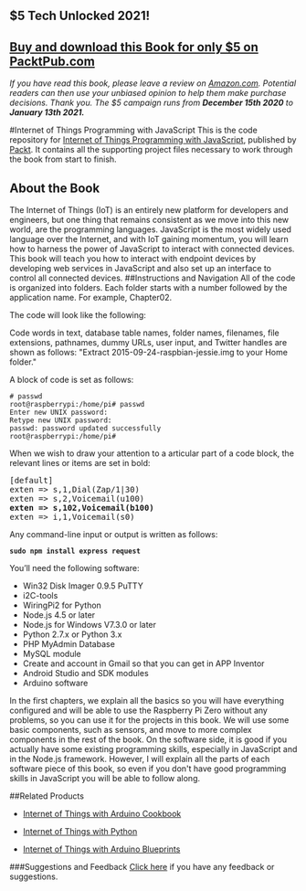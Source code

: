 ## $5 Tech Unlocked 2021!
[Buy and download this Book for only $5 on PacktPub.com](https://www.packtpub.com/product/internet-of-things-programming-with-javascript/9781785888564)
-----
*If you have read this book, please leave a review on [Amazon.com](https://www.amazon.com/gp/product/1785888560).     Potential readers can then use your unbiased opinion to help them make purchase decisions. Thank you. The $5 campaign         runs from __December 15th 2020__ to __January 13th 2021.__*

#Internet of Things Programming with JavaScript
This is the code repository for [Internet of Things Programming with JavaScript](https://www.packtpub.com/web-development/internet-things-programming-javascript?utm_source=github&utm_medium=repository&utm_campaign=9781785888564), published by [Packt](https://www.packtpub.com/?utm_source=github). It contains all the supporting project files necessary to work through the book from start to finish.
## About the Book
The Internet of Things (IoT) is an entirely new platform for developers and engineers, but one thing that remains consistent as we move into this new world, are the programming languages. JavaScript is the most widely used language over the Internet, and with IoT gaining momentum, you will learn how to harness the power of JavaScript to interact with connected devices. This book will teach you how to interact with endpoint devices by developing web services in JavaScript and also set up an interface to control all connected devices.
##Instructions and Navigation
All of the code is organized into folders. Each folder starts with a number followed by the application name. For example, Chapter02.



The code will look like the following:

Code words in text, database table names, folder names, filenames, file extensions, pathnames, dummy URLs, user input, and Twitter handles are shown as follows: "Extract 2015-09-24-raspbian-jessie.img to your Home folder."

A block of code is set as follows:
```
# passwd
root@raspberrypi:/home/pi# passwd
Enter new UNIX password:
Retype new UNIX password:
passwd: password updated successfully
root@raspberrypi:/home/pi#
```


When we wish to draw your attention to a articular part of a code block, the relevant lines or items are set in bold:

<pre>
[default]
exten => s,1,Dial(Zap/1|30)
exten => s,2,Voicemail(u100)
<b>exten => s,102,Voicemail(b100)</b>
exten => i,1,Voicemail(s0)
</pre>

Any command-line input or output is written as follows:

**`sudo npm install express request`**


You’ll need the following software:
* Win32 Disk Imager 0.9.5 PuTTY
* i2C-tools
* WiringPi2 for Python
* Node.js 4.5 or later
* Node.js for Windows V7.3.0 or later
* Python 2.7.x or Python 3.x
* PHP MyAdmin Database
* MySQL module
* Create and account in Gmail so that you can get in APP Inventor
* Android Studio and SDK modules
* Arduino software

In the first chapters, we explain all the basics so you will have everything configured and will be able to use the Raspberry Pi Zero without any problems, so you can use it for the projects in this book. We will use some basic components, such as sensors, and move to more complex components in the rest of the book. On the software side, it is good if you actually have some existing programming skills, especially in JavaScript and in the Node.js framework. However, I will explain all the parts of each software piece of this book, so even if you don't have good programming skills in JavaScript you will be able to follow along.

##Related Products
* [Internet of Things with Arduino Cookbook](https://www.packtpub.com/hardware-and-creative/internet-things-arduino-cookbook?utm_source=github&utm_medium=repository&utm_campaign=9781785286582)

* [Internet of Things with Python](https://www.packtpub.com/hardware-and-creative/internet-things-python?utm_source=github&utm_medium=repository&utm_campaign=9781785881381)

* [Internet of Things with Arduino Blueprints](https://www.packtpub.com/hardware-and-creative/internet-things-arduino-blueprints?utm_source=github&utm_medium=repository&utm_campaign=9781785285486)

###Suggestions and Feedback
[Click here](https://docs.google.com/forms/d/e/1FAIpQLSe5qwunkGf6PUvzPirPDtuy1Du5Rlzew23UBp2S-P3wB-GcwQ/viewform) if you have any feedback or suggestions.
